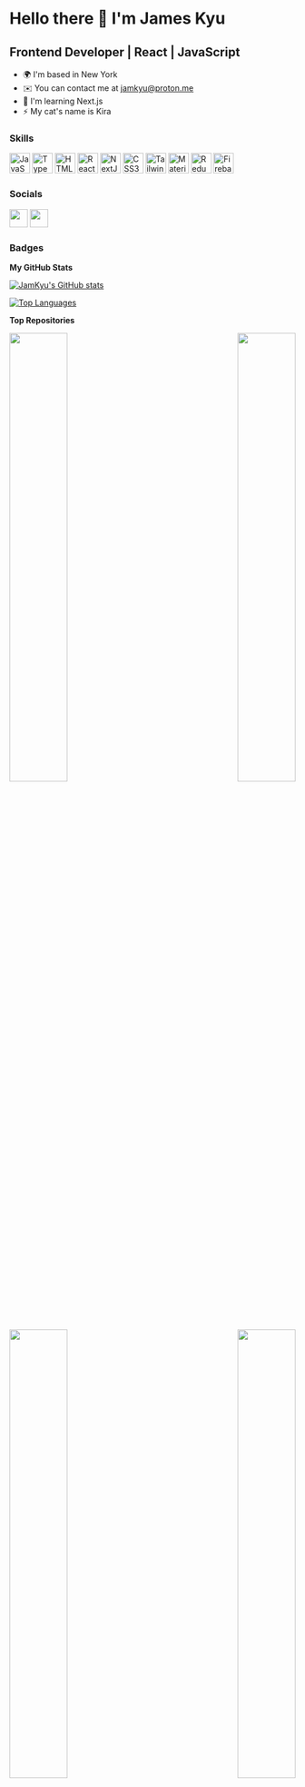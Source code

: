 Hello there 👋 I'm James Kyu
==========================

Frontend Developer | React | JavaScript
---------------------------------------

* 🌍  I'm based in New York
* ✉️  You can contact me at [jamkyu@proton.me](mailto:jamkyu@proton.me)
* 🧠  I'm learning Next.js
* ⚡  My cat's name is Kira

### Skills

<p align="left">
<a href="https://developer.mozilla.org/en-US/docs/Web/JavaScript" target="_blank" rel="noreferrer"><img src="https://raw.githubusercontent.com/danielcranney/readme-generator/main/public/icons/skills/javascript-colored.svg" width="36" height="36" alt="JavaScript" /></a>
<a href="https://www.typescriptlang.org/" target="_blank" rel="noreferrer"><img src="https://raw.githubusercontent.com/danielcranney/readme-generator/main/public/icons/skills/typescript-colored.svg" width="36" height="36" alt="TypeScript" /></a>
<a href="https://developer.mozilla.org/en-US/docs/Glossary/HTML5" target="_blank" rel="noreferrer"><img src="https://raw.githubusercontent.com/danielcranney/readme-generator/main/public/icons/skills/html5-colored.svg" width="36" height="36" alt="HTML5" /></a>
<a href="https://reactjs.org/" target="_blank" rel="noreferrer"><img src="https://raw.githubusercontent.com/danielcranney/readme-generator/main/public/icons/skills/react-colored.svg" width="36" height="36" alt="React" /></a>
<a href="https://nextjs.org/docs" target="_blank" rel="noreferrer"><img src="https://raw.githubusercontent.com/danielcranney/readme-generator/main/public/icons/skills/nextjs-colored.svg" width="36" height="36" alt="NextJs" /></a>
<a href="https://www.w3.org/TR/CSS/#css" target="_blank" rel="noreferrer"><img src="https://raw.githubusercontent.com/danielcranney/readme-generator/main/public/icons/skills/css3-colored.svg" width="36" height="36" alt="CSS3" /></a>
<a href="https://tailwindcss.com/" target="_blank" rel="noreferrer"><img src="https://raw.githubusercontent.com/danielcranney/readme-generator/main/public/icons/skills/tailwindcss-colored.svg" width="36" height="36" alt="TailwindCSS" /></a>
<a href="https://mui.com/" target="_blank" rel="noreferrer"><img src="https://raw.githubusercontent.com/danielcranney/readme-generator/main/public/icons/skills/materialui-colored.svg" width="36" height="36" alt="Material UI" /></a>
<a href="https://redux.js.org/" target="_blank" rel="noreferrer"><img src="https://raw.githubusercontent.com/danielcranney/readme-generator/main/public/icons/skills/redux-colored.svg" width="36" height="36" alt="Redux" /></a>
<a href="https://firebase.google.com/" target="_blank" rel="noreferrer"><img src="https://raw.githubusercontent.com/danielcranney/readme-generator/main/public/icons/skills/firebase-colored.svg" width="36" height="36" alt="Firebase" /></a>
</p>

### Socials

<p align="left"> <a href="https://www.github.com/JamKyu" target="_blank" rel="noreferrer"><img src="https://raw.githubusercontent.com/danielcranney/readme-generator/main/public/icons/socials/github.svg" width="32" height="32" /></a> <a href="https://www.linkedin.com/in/james-kyu" target="_blank" rel="noreferrer"><img src="https://raw.githubusercontent.com/danielcranney/readme-generator/main/public/icons/socials/linkedin.svg" width="32" height="32" /></a></p>

### Badges

<b>My GitHub Stats</b>

<a href="http://www.github.com/JamKyu"><img src="https://github-readme-stats.vercel.app/api?username=JamKyu&show_icons=true&hide=stars,issues,contribs&count_private=true&title_color=14b8a6&text_color=ffffff&icon_color=facc15&bg_color=1c1917&hide_border=true&show_icons=true" alt="JamKyu's GitHub stats" /></a>

<a href="https://github.com/JamKyu" align="left"><img src="https://github-readme-stats.vercel.app/api/top-langs/?username=JamKyu&langs_count=10&title_color=14b8a6&text_color=ffffff&icon_color=facc15&bg_color=1c1917&hide_border=true&locale=en&custom_title=Top%20%Languages" alt="Top Languages" /></a>

<b>Top Repositories</b>

<div width="100%" align="center"><a href="https://github.com/JamKyu/MangaKyu" align="left"><img align="left" width="45%" src="https://github-readme-stats.vercel.app/api/pin/?username=JamKyu&repo=MangaKyu&title_color=14b8a6&text_color=ffffff&icon_color=facc15&bg_color=1c1917&hide_border=true&locale=en" /></a><a href="https://github.com/JamKyu/EmporiumE-CommerceReact" align="right"><img align="right" width="45%" src="https://github-readme-stats.vercel.app/api/pin/?username=JamKyu&repo=EmporiumE-CommerceReact&title_color=14b8a6&text_color=ffffff&icon_color=facc15&bg_color=1c1917&hide_border=true&locale=en" /></a></div><br /><br /><br /><br /><br />

<br /><br /><br />

<div width="100%" align="center"><a href="https://github.com/JamKyu/TwitterCloneReact" align="left"><img align="left" width="45%" src="https://github-readme-stats.vercel.app/api/pin/?username=JamKyu&repo=TwitterCloneReact&title_color=14b8a6&text_color=ffffff&icon_color=facc15&bg_color=1c1917&hide_border=true&locale=en" /></a><a href="https://github.com/JamKyu/DiscordChat" align="right"><img align="right" width="45%" src="https://github-readme-stats.vercel.app/api/pin/?username=JamKyu&repo=DiscordChat&title_color=14b8a6&text_color=ffffff&icon_color=facc15&bg_color=1c1917&hide_border=true&locale=en" /></a></div>

